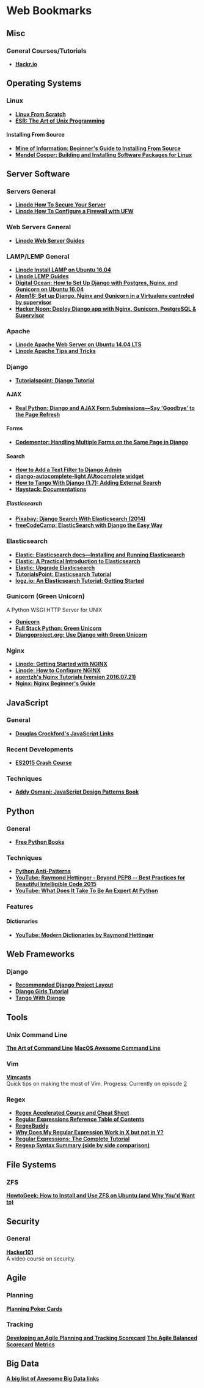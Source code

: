 Web Bookmarks
=============

Misc
----

### General Courses/Tutorials ###
- **[Hackr.io][misc_general_01]**


Operating Systems
-----------------

### Linux ###
- **[Linux From Scratch][linux_01]**
- **[ESR: The Art of Unix Programming][linux_02]**

#### Installing From Source ####
- **[Mine of Information: Beginner's Guide to Installing From Source][linux_source_01]**
- **[Mendel Cooper: Building and Installing Software Packages for Linux][linux_source_02]**


Server Software
---------------

### Servers General ###
- **[Linode How To Secure Your Server][servers_general_01]**
- **[Linode How To Configure a Firewall with UFW][servers_general_02]**

### Web Servers General ###
- **[Linode Web Server Guides][servers_web_01]**

### LAMP/LEMP General ###
- **[Linode Install LAMP on Ubuntu 16.04][servers_lamp_01]**
- **[Linode LEMP Guides][servers_lamp_02]**
- **[Digital Ocean: How to Set Up Django with Postgres, Nginx, and Gunicorn on Ubuntu 16.04][servers_lamp_03]**
- **[Atem18: Set up Django, Nginx and Gunicorn in a Virtualenv controled by supervisor][servers_lamp_04]**
- **[Hacker Noon: Deploy Django app with Nginx, Gunicorn, PostgreSQL & Supervisor][servers_lamp_05]**

### Apache ###
- **[Linode Apache Web Server on Ubuntu 14.04 LTS][servers_apache_01]**
- **[Linode Apache Tips and Tricks][servers_apache_02]**

### Django ###
- **[Tutorialspoint: Django Tutorial][servers_django_01]**

#### AJAX ####
- **[Real Python: Django and AJAX Form Submissions—Say 'Goodbye' to the Page Refresh][servers_django_ajax_01]**

#### Forms ####
- **[Codementor: Handling Multiple Forms on the Same Page in Django][servers_django_forms_01]**

#### Search ####
- **[How to Add a Text Filter to Django Admin][servers_django_search_01]**
- **[django-autocomplete-light AUtocomplete widget][servers_django_search_02]**
- **[How to Tango With Django (1.7): Adding External Search][servers_django_search_03]**
- **[Haystack: Documentations][servers_django_search_04]**

##### Elasticsearch #####
- **[Pixabay: Django Search With Elasticsearch (2014)][servers_django_search_elasticsearch_01]**
- **[freeCodeCamp: ElasticSearch with Django the Easy Way][servers_django_search_elasticsearch_02]**

### Elasticsearch ###
- **[Elastic: Elasticsearch docs—Installing and Running Elasticsearch][servers_elasticsearch_01]**
- **[Elastic: A Practical Introduction to Elasticsearch][servers_elasticsearch_02]**
- **[Elastic: Upgrade Elasticsearch][servers_elasticsearch_03]**
- **[TutorialsPoint: Elasticsearch Tutorial][servers_elasticsearch_04]**
- **[logz.io: An Elasticsearch Tutorial: Getting Started][servers_elasticsearch_05]**

### Gunicorn (Green Unicorn) ###
A Python WSGI HTTP Server for UNIX
- **[Gunicorn][servers_gunicorn_01]**
- **[Full Stack Python: Green Unicorn][servers_gunicorn_02]**
- **[Djangoproject.org: Use Django with Green Unicorn][servers_gunicorn_03]**

### Nginx ###
- **[Linode: Getting Started with NGINX][servers_nginx_01]**
- **[Linode: How to Configure NGINX][servers_nginx_02]**
- **[agentzh's Nginx Tutorials (version 2016.07.21)][servers_nginx_03]**
- **[Nginx: Nginx Beginner's Guide][servers_nginx_04]**


JavaScript
----------

### General ###
- **[Douglas Crockford's JavaScript Links][javascript_general_01]**

### Recent Developments ###
- **[ES2015 Crash Course][javascript_new_01]**

### Techniques ##
- **[Addy Osmani: JavaScript Design Patterns Book][javascript_techniques_01]**


Python
------

### General ###
- **[Free Python Books][python_general_01]**

### Techniques ###
- **[Python Anti-Patterns][python_techniques_01]**
- **[YouTube: Raymond Hettinger - Beyond PEP8 -- Best Practices for Beautiful Intelligible Code 2015][python_techniques_02]**
- **[YouTube: What Does It Take To Be An Expert At Python][python_techniques_03]**

### Features ###

#### Dictionaries ####
- **[YouTube: Modern Dictionaries by Raymond Hettinger][python_features_dictionaries_01]**


Web Frameworks
--------------

### Django ###
- **[Recommended Django Project Layout][webframeworks_django_01]**
- **[Django Girls Tutorial][webframeworks_django_02]**
- **[Tango With Django][webframeworks_django_03]**


Tools
-----

### Unix Command Line ###
**[The Art of Command Line][tools_cli_02]**
**[MacOS Awesome Command Line][tools_cli_01]**

### Vim ###
**[Vimcasts][tools_vim_01]**  
Quick tips on making the most of Vim. 
Progress: Currently on episode [2][tools_vim_02]

### Regex ###
- **[Regex Accelerated Course and Cheat Sheet][tools_regex_01]**
- **[Regular Expressions Reference Table of Contents][tools_regex_02]**
- **[RegexBuddy][tools_regex_03]**
- **[Why Does My Regular Expression Work in X but not in Y?][tools_regex_04]**
- **[Regular Expressions: The Complete Tutorial][tools_regex_05]**
- **[Regexp Syntax Summary (side by side comparison)][tools_regex_06]**


File Systems
------------

### ZFS ###
**[HowtoGeek: How to Install and Use ZFS on Ubuntu (and Why You'd Want to)][filesystems_zfs_01]**


Security
--------

### General ###

**[Hacker101][security_general_01]**  
A video course on security.


Agile
-----

### Planning ###
**[Planning Poker Cards][agile_planning_01]**

### Tracking ###
**[Developing an Agile Planning and Tracking Scorecard][agile_tracking_01]**
**[The Agile Balanced Scorecard][agile_tracking_02]**
**[Metrics][agile_tracking_03]**


Big Data
--------
**[A big list of Awesome Big Data links][bigdata_01]**




[linux_01]: http://www.linuxfromscratch.org/lfs/view/stable/index.html
[linux_02]: http://www.catb.org/~esr/writings/taoup/html/

[linux_source_01]: http://moi.vonos.net/linux/beginners-installing-from-source/
[linux_source_02]: http://www.tldp.org/HOWTO/Software-Building-HOWTO.html


[misc_general_01]: https://hackr.io "Hackr.io: 'Find the Best programming Courses & Tutorials'"


[servers_general_01]: https://www.linode.com/docs/security/securing-your-server "Linode: How to Secure Your Server"
[servers_general_02]: https://www.linode.com/docs/security/firewalls/configure-firewall-with-ufw "Linode: How to Configure a Firewall with UFW"

[servers_web_01]: https://www.linode.com/docs/web-servers "Linode: Web Server Guides"

[servers_lamp_01]: https://www.linode.com/docs/web-servers/lamp/install-lamp-stack-on-ubuntu-16-04 "Linode: How to Install a LAMP Stack on Ubuntu 16.04"
[servers_lamp_02]: https://www.linode.com/docs/web-servers/lemp/ "Linode: LEMP Guides"
[servers_lamp_03]: https://www.digitalocean.com/community/tutorials/how-to-set-up-django-with-postgres-nginx-and-gunicorn-on-ubuntu-16-04
[servers_lamp_04]: https://gist.github.com/Atem18/4696071
[servers_lamp_05]: https://hackernoon.com/deploy-django-app-with-nginx-gunicorn-postgresql-supervisor-9c6d556a25ac

[servers_apache_01]: https://www.linode.com/docs/web-servers/apache/apache-web-server-on-ubuntu-14-04 "Linode: Apache Web Server on Ubuntu 14.04 LTS"
[servers_apache_02]: https://www.linode.com/docs/web-servers/apache-tips-and-tricks/ "Linode: Apache Tips & Tricks"

[servers_django_01]: https://www.tutorialspoint.com/django/django_ajax.htm

[servers_django_ajax_01]: https://realpython.com/django-and-ajax-form-submissions/

[servers_django_forms_01]: https://www.codementor.io/lakshminp/handling-multiple-forms-on-the-same-page-in-django-fv89t2s3j

[servers_django_search_01]: https://medium.com/@hakibenita/how-to-add-a-text-filter-to-django-admin-5d1db93772d8
[servers_django_search_02]: http://django-autocomplete-light.readthedocs.io/en/master/tutorial.html
[servers_django_search_03]: http://www.tangowithdjango.com/book17/chapters/bing_search.html
[servers_django_search_04]: http://django-haystack.readthedocs.io/en/v2.4.1/best_practices.html

[servers_django_search_elasticsearch_01]: https://pixabay.com/en/blog/posts/django-search-with-elasticsearch-47/
[servers_django_search_elasticsearch_02]: https://medium.freecodecamp.org/elasticsearch-with-django-the-easy-way-909375bc16cb

[servers_elasticsearch_01]: https://www.elastic.co/guide/en/elasticsearch/guide/master/running-elasticsearch.html
[servers_elasticsearch_02]: https://www.elastic.co/blog/a-practical-introduction-to-elasticsearch
[servers_elasticsearch_03]: https://www.elastic.co/guide/en/elasticsearch/reference/current/setup-upgrade.html
[servers_elasticsearch_04]: https://www.tutorialspoint.com/elasticsearch/index.htm
[servers_elasticsearch_05]: https://logz.io/blog/elasticsearch-tutorial/

[servers_gunicorn_01]: http://gunicorn.org
[servers_gunicorn_02]: https://www.fullstackpython.com/green-unicorn-gunicorn.html
[servers_gunicorn_03]: https://docs.djangoproject.com/en/2.0/howto/deployment/wsgi/gunicorn/

[servers_nginx_01]: https://linode.com/docs/web-servers/nginx/nginx-installation-and-basic-setup/
[servers_nginx_02]: https://linode.com/docs/web-servers/nginx/how-to-configure-nginx/
[servers_nginx_03]: http://openresty.org/download/agentzh-nginx-tutorials-en.html
[servers_nginx_04]: http://nginx.org/en/docs/beginners_guide.html#control


[javascript_general_01]: www.crockford.com/javascript/ "Douglas Crockford: JavaScript [links]"

[javascript_new_01]: https://laracasts.com/series/es6-cliffsnotes "Laracasts: ES2015 Crash Course"

[javascript_techniques_01]: https://addyosmani.com/resources/essentialjsdesignpatterns/book/ "Osmani, Addy: JavaScript Design Patterns Book"


[python_general_01]: https://pythonbooks.revolunet.com "Python Books: The Best Free Python Resources"

[python_techniques_01]: https://github.com/quantifiedcode/python-anti-patterns/tree/master/docs "Quantified Code: Python Anti-Patterns"
[python_techniques_02]: https://www.youtube.com/watch?v=wf-BqAjZb8M
[python_techniques_03]: https://www.youtube.com/watch?v=7lmCu8wz8ro

[python_features_dictionaries_01]: https://www.youtube.com/watch?v=p33CVV29OG8


[webframeworks_django_01]: https://www.revsys.com/blog/2014/nov/21/recommended-django-project-layout/ "Revsys: Recommended Django Project Layout"
[webframeworks_django_02]: https://tutorial.djangogirls.org/en/index.html "Django Girls Tutorial"
[webframeworks_django_03]: www.tangowithdjango.com "Tango With Django"


[tools_vim_01]: http://vimcasts.org/episodes/page/8/ "Vimcasts: Page 8 (oldest episodes)"
[tools_vim_02]: http://vimcasts.org/episodes/tabs-and-spaces/ "Vimcasts: Episode 2: Tabs and Spaces"

[tools_cli_01]: https://github.com/herrbischoff/awesome-macos-command-line "Awesome MacOS Command Line"
[tools_cli_02]: https://github.com/jlevy/the-art-of-command-line#obscure-but-useful

[tools_regex_01]: http://www.rexegg.com/regex-quickstart.html
[tools_regex_02]: https://www.regular-expressions.info
[tools_regex_03]: https://www.regexbuddy.com/manual.html#index
[tools_regex_04]: https://unix.stackexchange.com/questions/119905/why-does-my-regular-expression-work-in-x-but-not-in-y
[tools_regex_05]: https://www.princeton.edu/~mlovett/reference/Regular-Expressions.pdf
[tools_regex_06]: http://www.greenend.org.uk/rjk/tech/regexp.html


[filesystems_zfs_01]: https://www.howtogeek.com/272220/how-to-install-and-use-zfs-on-ubuntu-and-why-youd-want-to/


[security_general_01]: https://www.hacker101.com/sessions/introduction "Hacker101: Introduction"


[agile_planning_01]: https://www.mountaingoatsoftware.com/tools/planning-poker "Mountain Goat Software: Planning Poker Cards"

[agile_tracking_01]: https://www.isixsigma.com/industries/software-it/developing-agile-planning-and-tracking-scorecard/ "i Six Sigma: Developing an Agile Planning and Tracking Scorecard"
[agile_tracking_02]: https://lithespeed.com/the-agile-balanced-scorecard/ "Lithespeed: The Agile Balanced Scorecard"
[agile_tracking_03]: www.scaledagileframework.com/metrics/


[bigdata_01]: https://github.com/onurakpolat/awesome-bigdata
